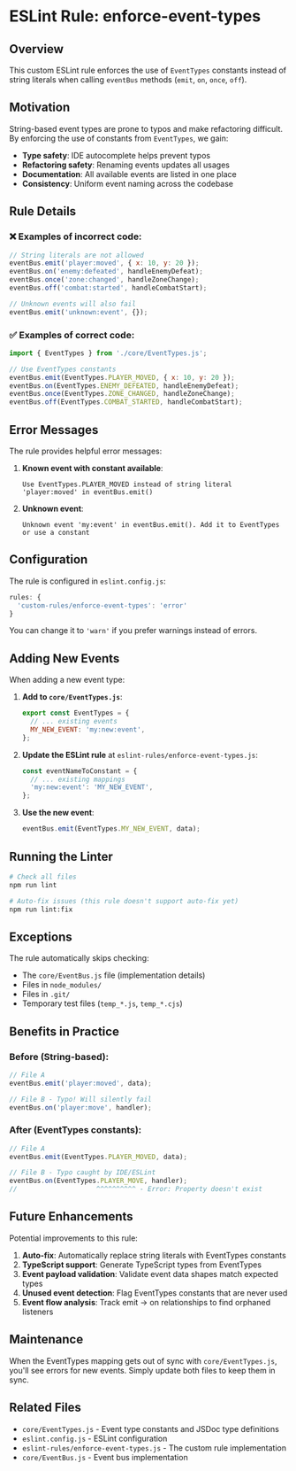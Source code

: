 # ESLint Rule: enforce-event-types

## Overview

This custom ESLint rule enforces the use of `EventTypes` constants instead of string literals when calling `eventBus` methods (`emit`, `on`, `once`, `off`).

## Motivation

String-based event types are prone to typos and make refactoring difficult. By enforcing the use of constants from `EventTypes`, we gain:

- **Type safety**: IDE autocomplete helps prevent typos
- **Refactoring safety**: Renaming events updates all usages
- **Documentation**: All available events are listed in one place
- **Consistency**: Uniform event naming across the codebase

## Rule Details

### ❌ Examples of **incorrect** code:

```javascript
// String literals are not allowed
eventBus.emit('player:moved', { x: 10, y: 20 });
eventBus.on('enemy:defeated', handleEnemyDefeat);
eventBus.once('zone:changed', handleZoneChange);
eventBus.off('combat:started', handleCombatStart);

// Unknown events will also fail
eventBus.emit('unknown:event', {});
```

### ✅ Examples of **correct** code:

```javascript
import { EventTypes } from './core/EventTypes.js';

// Use EventTypes constants
eventBus.emit(EventTypes.PLAYER_MOVED, { x: 10, y: 20 });
eventBus.on(EventTypes.ENEMY_DEFEATED, handleEnemyDefeat);
eventBus.once(EventTypes.ZONE_CHANGED, handleZoneChange);
eventBus.off(EventTypes.COMBAT_STARTED, handleCombatStart);
```

## Error Messages

The rule provides helpful error messages:

1. **Known event with constant available**:
   ```
   Use EventTypes.PLAYER_MOVED instead of string literal 'player:moved' in eventBus.emit()
   ```

2. **Unknown event**:
   ```
   Unknown event 'my:event' in eventBus.emit(). Add it to EventTypes or use a constant
   ```

## Configuration

The rule is configured in `eslint.config.js`:

```javascript
rules: {
  'custom-rules/enforce-event-types': 'error'
}
```

You can change it to `'warn'` if you prefer warnings instead of errors.

## Adding New Events

When adding a new event type:

1. **Add to `core/EventTypes.js`**:
   ```javascript
   export const EventTypes = {
     // ... existing events
     MY_NEW_EVENT: 'my:new:event',
   };
   ```

2. **Update the ESLint rule** at `eslint-rules/enforce-event-types.js`:
   ```javascript
   const eventNameToConstant = {
     // ... existing mappings
     'my:new:event': 'MY_NEW_EVENT',
   };
   ```

3. **Use the new event**:
   ```javascript
   eventBus.emit(EventTypes.MY_NEW_EVENT, data);
   ```

## Running the Linter

```bash
# Check all files
npm run lint

# Auto-fix issues (this rule doesn't support auto-fix yet)
npm run lint:fix
```

## Exceptions

The rule automatically skips checking:
- The `core/EventBus.js` file (implementation details)
- Files in `node_modules/`
- Files in `.git/`
- Temporary test files (`temp_*.js`, `temp_*.cjs`)

## Benefits in Practice

### Before (String-based):
```javascript
// File A
eventBus.emit('player:moved', data);

// File B - Typo! Will silently fail
eventBus.on('player:move', handler);
```

### After (EventTypes constants):
```javascript
// File A
eventBus.emit(EventTypes.PLAYER_MOVED, data);

// File B - Typo caught by IDE/ESLint
eventBus.on(EventTypes.PLAYER_MOVE, handler);
//                    ^^^^^^^^^^ - Error: Property doesn't exist
```

## Future Enhancements

Potential improvements to this rule:

1. **Auto-fix**: Automatically replace string literals with EventTypes constants
2. **TypeScript support**: Generate TypeScript types from EventTypes
3. **Event payload validation**: Validate event data shapes match expected types
4. **Unused event detection**: Flag EventTypes constants that are never used
5. **Event flow analysis**: Track emit → on relationships to find orphaned listeners

## Maintenance

When the EventTypes mapping gets out of sync with `core/EventTypes.js`, you'll see errors for new events. Simply update both files to keep them in sync.

## Related Files

- `core/EventTypes.js` - Event type constants and JSDoc type definitions
- `eslint.config.js` - ESLint configuration
- `eslint-rules/enforce-event-types.js` - The custom rule implementation
- `core/EventBus.js` - Event bus implementation
